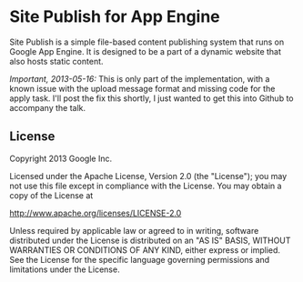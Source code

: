 Site Publish for App Engine
===========================

Site Publish is a simple file-based content publishing system that runs on
Google App Engine.  It is designed to be a part of a dynamic website that also
hosts static content.

*Important, 2013-05-16:* This is only part of the implementation, with a known
issue with the upload message format and missing code for the apply
task.  I'll post the fix this shortly, I just wanted to get this into
Github to accompany the talk.


## License

Copyright 2013 Google Inc.

Licensed under the Apache License, Version 2.0 (the "License");
you may not use this file except in compliance with the License.
You may obtain a copy of the License at

   http://www.apache.org/licenses/LICENSE-2.0

Unless required by applicable law or agreed to in writing, software
distributed under the License is distributed on an "AS IS" BASIS,
WITHOUT WARRANTIES OR CONDITIONS OF ANY KIND, either express or implied.
See the License for the specific language governing permissions and
limitations under the License.
